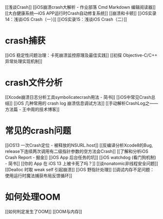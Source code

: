 [[浅谈Crash]]
[[iOS崩溃crash大解析 - 作业部落 Cmd Markdown 编辑阅读器]]
[[大白健康系统—iOS APP运行时Crash自动修复系统]]
[[崩溃和卡顿]]
[[iOS实录14：浅谈iOS Crash（一）]]
[[iOS实录15：浅谈iOS Crash（二）]]

# crash捕获
[[iOS 稳定性问题治理：卡死崩溃监控原理及最佳实践]]
[[初探 Objective-C\/C++ 异常处理实现机制]]

# crash文件分析
[[Xcode崩溃日志分析工具symbolicatecrash用法 - 简书]]
[[iOS中常见Crash总结]]
[[iOS 几种常用的 crash log 崩溃信息调试方法]]
[[手动解析CrashLog之——方法篇 - 王中周的技术博客]]

# 常见的crash问题
[[iOS13 一次Crash定位 - 被释放的NSURL.host]]
[[反编译分析Xcode8的Bug, release下连续两次调用有二级指针参数的空方法会Crash]]
[[了解和分析iOS Crash Report - 掘金]]
[[iOS App 后台任务的坑]]
[[iOS watchdog (看门狗机制) - 简书]]
[[你的 App 在 iOS 13 上被卡死了吗？]]
[[谈nonatomic非线程安全问题]]
[[Dealloc 时取 weak self 引起崩溃]]
[[iOS 野指针处理]]
[[调试内存不足问题：使用运行时魔法捕获布局反馈循环]]

# 如何处理OOM
[[如何判定发生了OOM]]
[[OOM与内存]]